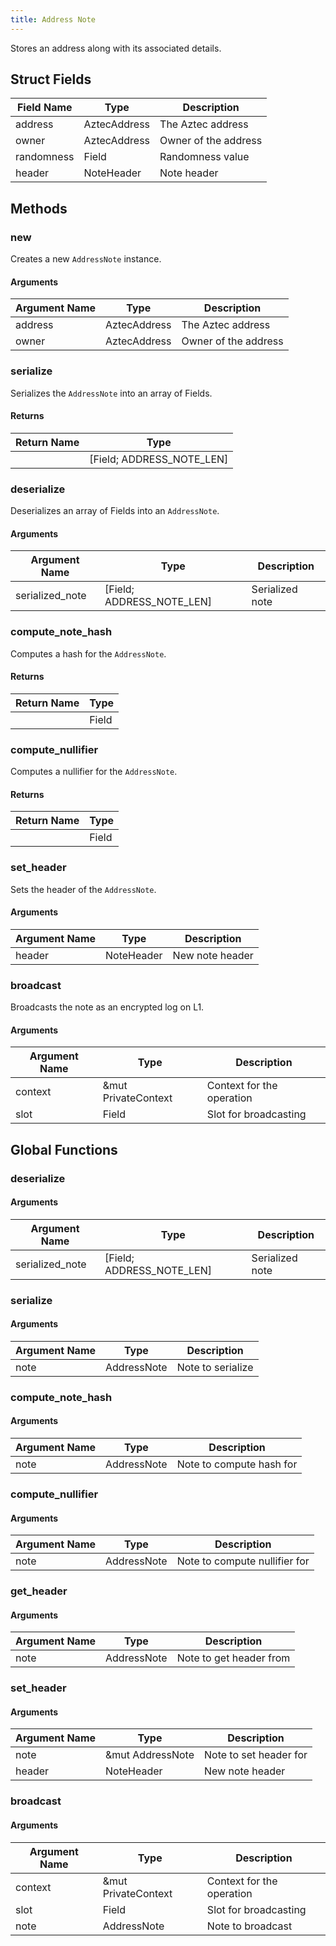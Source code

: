 ```yaml
---
title: Address Note
---
```


Stores an address along with its associated details.

## Struct Fields
| Field Name | Type           | Description           |
|------------|----------------|-----------------------|
| address    | AztecAddress   | The Aztec address     |
| owner      | AztecAddress   | Owner of the address  |
| randomness | Field          | Randomness value      |
| header     | NoteHeader     | Note header           |

## Methods

### new
Creates a new `AddressNote` instance.
#### Arguments
| Argument Name | Type          | Description           |
|---------------|---------------|-----------------------|
| address       | AztecAddress  | The Aztec address     |
| owner         | AztecAddress  | Owner of the address  |

### serialize
Serializes the `AddressNote` into an array of Fields.
#### Returns
| Return Name | Type               |
|-------------|--------------------|
|             | [Field; ADDRESS_NOTE_LEN] |

### deserialize
Deserializes an array of Fields into an `AddressNote`.
#### Arguments
| Argument Name | Type               | Description           |
|---------------|--------------------|-----------------------|
| serialized_note | [Field; ADDRESS_NOTE_LEN] | Serialized note |

### compute_note_hash
Computes a hash for the `AddressNote`.
#### Returns
| Return Name | Type               |
|-------------|--------------------|
|             | Field              |

### compute_nullifier
Computes a nullifier for the `AddressNote`.
#### Returns
| Return Name | Type               |
|-------------|--------------------|
|             | Field              |

### set_header
Sets the header of the `AddressNote`.
#### Arguments
| Argument Name | Type          | Description       |
|---------------|---------------|-------------------|
| header        | NoteHeader    | New note header   |

### broadcast
Broadcasts the note as an encrypted log on L1.
#### Arguments
| Argument Name | Type              | Description               |
|---------------|-------------------|---------------------------|
| context       | &mut PrivateContext | Context for the operation |
| slot          | Field              | Slot for broadcasting     |

## Global Functions

### deserialize
#### Arguments
| Argument Name | Type               | Description           |
|---------------|--------------------|-----------------------|
| serialized_note | [Field; ADDRESS_NOTE_LEN] | Serialized note |

### serialize
#### Arguments
| Argument Name | Type         | Description   |
|---------------|--------------|---------------|
| note          | AddressNote  | Note to serialize |

### compute_note_hash
#### Arguments
| Argument Name | Type         | Description   |
|---------------|--------------|---------------|
| note          | AddressNote  | Note to compute hash for |

### compute_nullifier
#### Arguments
| Argument Name | Type         | Description   |
|---------------|--------------|---------------|
| note          | AddressNote  | Note to compute nullifier for |

### get_header
#### Arguments
| Argument Name | Type         | Description   |
|---------------|--------------|---------------|
| note          | AddressNote  | Note to get header from |

### set_header
#### Arguments
| Argument Name | Type         | Description   |
|---------------|--------------|---------------|
| note          | &mut AddressNote | Note to set header for |
| header        | NoteHeader    | New note header   |

### broadcast
#### Arguments
| Argument Name | Type              | Description               |
|---------------|-------------------|---------------------------|
| context       | &mut PrivateContext | Context for the operation |
| slot          | Field              | Slot for broadcasting     |
| note          | AddressNote        | Note to broadcast         |
